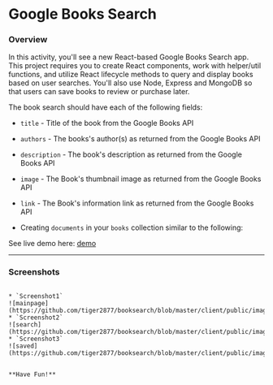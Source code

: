 # Google Books Search

### Overview

In this activity, you'll see a new React-based Google Books Search app. 
This project requires you to create React components, work with helper/util functions, and utilize React lifecycle methods to query and display books based on user searches. 
You'll also use Node, Express and MongoDB so that users can save books to review or purchase later.

The book search should have each of the following fields:

* `title` - Title of the book from the Google Books API

* `authors` - The books's author(s) as returned from the Google Books API

* `description` - The book's description as returned from the Google Books API

* `image` - The Book's thumbnail image as returned from the Google Books API

* `link` - The Book's information link as returned from the Google Books API

* Creating `documents` in your `books` collection similar to the following:

See live demo here: [demo](https://arcane-wave-55794.herokuapp.com/)
- - -
### Screenshots
```

* `Screenshot1`
![mainpage](https://github.com/tiger2877/booksearch/blob/master/client/public/images/snapshot1.JPG)
* `Screenshot2`
![search](https://github.com/tiger2877/booksearch/blob/master/client/public/images/snapshot2.JPG)
* `Screenshot3`
![saved](https://github.com/tiger2877/booksearch/blob/master/client/public/images/snapshot3.JPG)


**Have Fun!**
